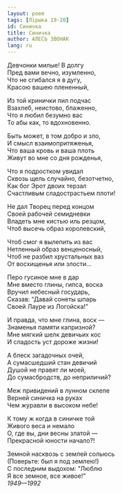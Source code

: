 ```yaml
---
layout: poem
tags: [Лірыка 19-20]
id: Синичка
title: Синичка
author: АЛЕСЬ ЗВОНАК
lang: ru
---
```



Девчонки милые! В долгу  
Пред вами вечно, изумленно,  
Что не сгибался я в дугу,  
Красою вашею плененный,  

Из той кринички пил подчас  
Взахлеб, неистово, блаженно,  
Что я любил безумно вас  
То абы как, то вдохновенно.  

Быть может, в том добро и зло,  
И смысл взаимопритяженья,  
Что ваша кровь и ваша плоть  
Живут во мне со дня рожденья,  

Что я подростком увидал  
Сквозь щель случайно, безотчетно,  
Как бог Эрот двоих терзал  
Счастливым сладострастьем плоти!  

Не дал Творец перед концом  
Своей рабочей семидневки  
Владеть мне кистью иль резцом,  
Чтоб высечь образ королевский,  

Чтоб смог я вылепить из вас  
Нетленный образ венценосный,  
Чтоб не разбил хрустальных ваз  
От восхищенья или злости...  

Перо гусиное мне в дар  
Мне вместо глины, гипса, воска  
Вручил небесный государь,  
Сказав: “Давай сонеты шпарь  
Своей Лауре из Логойска!”  

И правда, что мне глина, воск —  
Знаменья памяти капризной?  
Мне мягкий шелк девичьих кос  
И сладость уст дороже жизни!  

А блеск загадочных очей,  
А сумасшедший стан девичий  
Душой не правят ли моей,  
До сумасбродств, до неприличий?  

Меж привидений в лунном склепе  
Верней синичка на руках  
Чем журавли в высоком небе!  

К тому ж когда в синичке той  
Живого веса и немало  
О, где вы, дни весны златой —  
Прекрасной юности начало?!  

Земной насквозь с землей сольюсь  
(Поверьте: был я под землею!)  
С последним выдохом: "Люблю  
Я все земное, все живое!"  
*1949—1992*  

